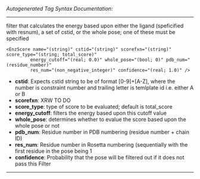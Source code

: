 _Autogenerated Tag Syntax Documentation:_

---
filter that calculates the energy based upon either the ligand (speficified with resnum), a set of cstid, or the whole pose; one of these must be specified

```
<EnzScore name="(string)" cstid="(string)" scorefxn="(string)" score_type="(string; total_score)"
         energy_cutoff="(real; 0.0)" whole_pose="(bool; 0)" pdb_num="(residue_number)"
         res_num="(non_negative_integer)" confidence="(real; 1.0)" />
```

-   **cstid**: Expects cstid string to be of format [0-9]+[A-Z], where the number is constraint number and trailing letter is temlplate id i.e. either A or B
-   **scorefxn**: XRW TO DO
-   **score_type**: type of score to be evaluated; default is total_score
-   **energy_cutoff**: filters the energy based upon this cutoff value
-   **whole_pose**: determines whether to evalue the score based upon the whole pose or not
-   **pdb_num**: Residue number in PDB numbering (residue number + chain ID)
-   **res_num**: Residue number in Rosetta numbering (sequentially with the first residue in the pose being 1
-   **confidence**: Probability that the pose will be filtered out if it does not pass this Filter

---
